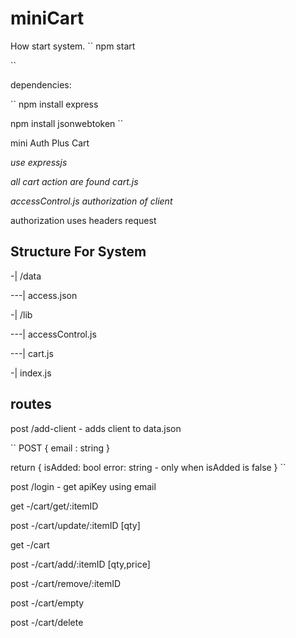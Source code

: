 # miniCart

How start system.
``
npm start

``

dependencies:

`` 
npm install express

npm install jsonwebtoken
``



mini Auth Plus Cart

*use expressjs*

*all cart action are found cart.js*

*accessControl.js authorization of client*

authorization uses headers request 

## Structure For System

-| /data

---| access.json

-| /lib

---| accessControl.js

---| cart.js

-| index.js



## routes

post /add-client - adds client to data.json

``
POST {
  email : string
}

return {
  isAdded: bool
  error: string - only when isAdded is false
}
``

post /login - get apiKey using email

get -/cart/get/:itemID

post -/cart/update/:itemID [qty]

get -/cart

post -/cart/add/:itemID [qty,price]

post -/cart/remove/:itemID 

post -/cart/empty

post -/cart/delete
